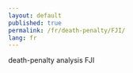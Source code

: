 ```yaml
---
layout: default
published: true
permalink: /fr/death-penalty/FJI/
lang: fr
---
```


death-penalty analysis FJI
